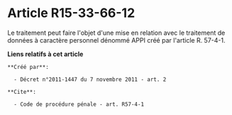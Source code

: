 # Article R15-33-66-12

Le traitement peut faire l'objet d'une mise en relation avec le traitement de données à caractère personnel dénommé APPI créé
par l'article R. 57-4-1.

**Liens relatifs à cet article**

	**Créé par**:

	  - Décret n°2011-1447 du 7 novembre 2011 - art. 2

	**Cite**:

	  - Code de procédure pénale - art. R57-4-1
